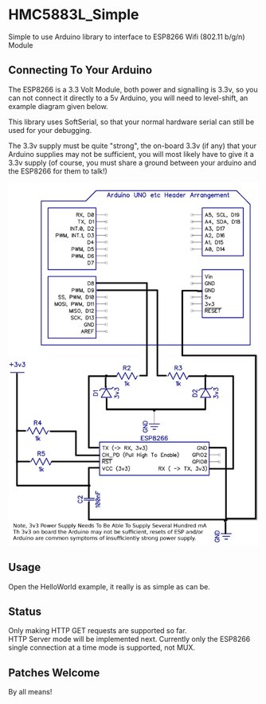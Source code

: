 HMC5883L_Simple
===============

Simple to use Arduino library to interface to ESP8266 Wifi (802.11 b/g/n) Module

Connecting To Your Arduino
--------------------------

The ESP8266 is a 3.3 Volt Module, both power and signalling is 3.3v, so you can not connect it directly to a 5v Arduino, you will need to level-shift, an example diagram given below.

This library uses SoftSerial, so that your normal hardware serial can still be used for your debugging.

The 3.3v supply must be quite "strong", the on-board 3.3v (if any) that your Arduino supplies may not be sufficient, you will most likely have to give it a 3.3v supply (of course, you must share a ground between your arduino and the ESP8266 for them to talk!)

![Example Wiring Diagram for ESP8266 Level Shifted with Zeners to Arduino](arduino-wiring-diagram.jpg?raw=true "Example Wiring Diagram")

Usage
--------------------------

Open the HelloWorld example, it really is as simple as can be.

Status
--------------------------

Only making HTTP GET requests are supported so far.  
HTTP Server mode will be implemented next.
Currently only the ESP8266 single connection at a time mode is supported, not MUX.

Patches Welcome
--------------------------

By all means!


